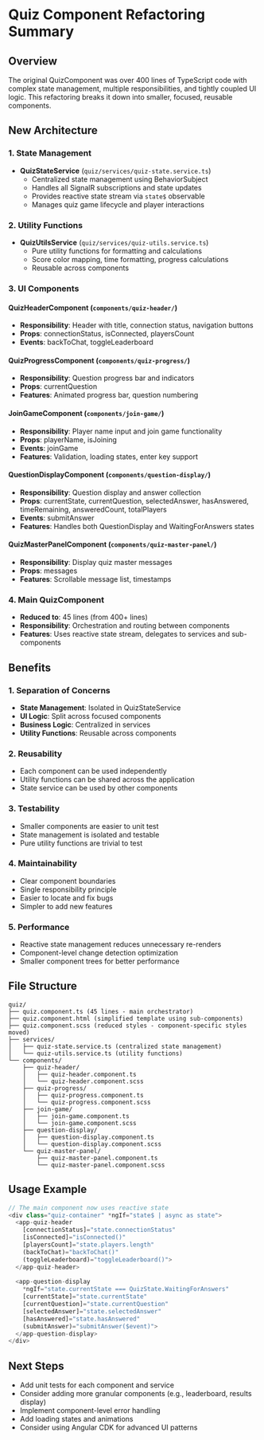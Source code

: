 # Quiz Component Refactoring Summary

## Overview
The original QuizComponent was over 400 lines of TypeScript code with complex state management, multiple responsibilities, and tightly coupled UI logic. This refactoring breaks it down into smaller, focused, reusable components.

## New Architecture

### 1. State Management
- **QuizStateService** (`quiz/services/quiz-state.service.ts`)
  - Centralized state management using BehaviorSubject
  - Handles all SignalR subscriptions and state updates
  - Provides reactive state stream via `state$` observable
  - Manages quiz game lifecycle and player interactions

### 2. Utility Functions
- **QuizUtilsService** (`quiz/services/quiz-utils.service.ts`)
  - Pure utility functions for formatting and calculations
  - Score color mapping, time formatting, progress calculations
  - Reusable across components

### 3. UI Components

#### QuizHeaderComponent (`components/quiz-header/`)
- **Responsibility**: Header with title, connection status, navigation buttons
- **Props**: connectionStatus, isConnected, playersCount
- **Events**: backToChat, toggleLeaderboard

#### QuizProgressComponent (`components/quiz-progress/`)
- **Responsibility**: Question progress bar and indicators
- **Props**: currentQuestion
- **Features**: Animated progress bar, question numbering

#### JoinGameComponent (`components/join-game/`)
- **Responsibility**: Player name input and join game functionality
- **Props**: playerName, isJoining
- **Events**: joinGame
- **Features**: Validation, loading states, enter key support

#### QuestionDisplayComponent (`components/question-display/`)
- **Responsibility**: Question display and answer collection
- **Props**: currentState, currentQuestion, selectedAnswer, hasAnswered, timeRemaining, answeredCount, totalPlayers
- **Events**: submitAnswer
- **Features**: Handles both QuestionDisplay and WaitingForAnswers states

#### QuizMasterPanelComponent (`components/quiz-master-panel/`)
- **Responsibility**: Display quiz master messages
- **Props**: messages
- **Features**: Scrollable message list, timestamps

### 4. Main QuizComponent
- **Reduced to**: 45 lines (from 400+ lines)
- **Responsibility**: Orchestration and routing between components
- **Features**: Uses reactive state stream, delegates to services and sub-components

## Benefits

### 1. Separation of Concerns
- **State Management**: Isolated in QuizStateService
- **UI Logic**: Split across focused components
- **Business Logic**: Centralized in services
- **Utility Functions**: Reusable across components

### 2. Reusability
- Each component can be used independently
- Utility functions can be shared across the application
- State service can be used by other components

### 3. Testability
- Smaller components are easier to unit test
- State management is isolated and testable
- Pure utility functions are trivial to test

### 4. Maintainability
- Clear component boundaries
- Single responsibility principle
- Easier to locate and fix bugs
- Simpler to add new features

### 5. Performance
- Reactive state management reduces unnecessary re-renders
- Component-level change detection optimization
- Smaller component trees for better performance

## File Structure
```
quiz/
├── quiz.component.ts (45 lines - main orchestrator)
├── quiz.component.html (simplified template using sub-components)
├── quiz.component.scss (reduced styles - component-specific styles moved)
├── services/
│   ├── quiz-state.service.ts (centralized state management)
│   └── quiz-utils.service.ts (utility functions)
└── components/
    ├── quiz-header/
    │   ├── quiz-header.component.ts
    │   └── quiz-header.component.scss
    ├── quiz-progress/
    │   ├── quiz-progress.component.ts
    │   └── quiz-progress.component.scss
    ├── join-game/
    │   ├── join-game.component.ts
    │   └── join-game.component.scss
    ├── question-display/
    │   ├── question-display.component.ts
    │   └── question-display.component.scss
    └── quiz-master-panel/
        ├── quiz-master-panel.component.ts
        └── quiz-master-panel.component.scss
```

## Usage Example
```typescript
// The main component now uses reactive state
<div class="quiz-container" *ngIf="state$ | async as state">
  <app-quiz-header
    [connectionStatus]="state.connectionStatus"
    [isConnected]="isConnected()"
    [playersCount]="state.players.length"
    (backToChat)="backToChat()"
    (toggleLeaderboard)="toggleLeaderboard()">
  </app-quiz-header>
  
  <app-question-display
    *ngIf="state.currentState === QuizState.WaitingForAnswers"
    [currentState]="state.currentState"
    [currentQuestion]="state.currentQuestion"
    [selectedAnswer]="state.selectedAnswer"
    [hasAnswered]="state.hasAnswered"
    (submitAnswer)="submitAnswer($event)">
  </app-question-display>
</div>
```

## Next Steps
- Add unit tests for each component and service
- Consider adding more granular components (e.g., leaderboard, results display)
- Implement component-level error handling
- Add loading states and animations
- Consider using Angular CDK for advanced UI patterns
